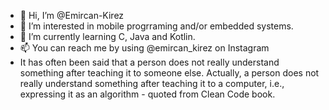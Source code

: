 * 👋 Hi, I’m @Emircan-Kirez
* 👀 I’m interested in mobile progrraming and/or embedded systems.
* 🌱 I’m currently learning C, Java and Kotlin.
* 📫 You can reach me by using @emircan_kirez on Instagram
* It has often been said that a person does not really understand something after teaching it to someone else. Actually, a person does not really understand something after teaching it to a computer, i.e., expressing it as an algorithm - quoted from Clean Code book.

<!---
Emircan-Kirez/Emircan-Kirez is a ✨ special ✨ repository because its `README.md` (this file) appears on your GitHub profile.
You can click the Preview link to take a look at your changes.
--->
